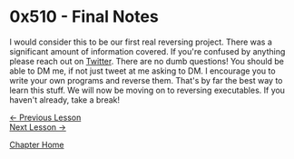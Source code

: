 # 0x510 - Final Notes
I would consider this to be our first real reversing project. There was a significant amount of information covered. If you're confused by anything please reach out on [Twitter](https://twitter.com/0xZ0F). There are no dumb questions! You should be able to DM me, if not just tweet at me asking to DM. I encourage you to write your own programs and reverse them. That's by far the best way to learn this stuff. We will now be moving on to reversing executables. If you haven't already, take a break!

[<- Previous Lesson](0x509-ImplementingPlayer.md)  
[Next Lesson ->](../0x600-Malware/0x600-Malware.md)  

[Chapter Home](0x500-DLL.md)  

